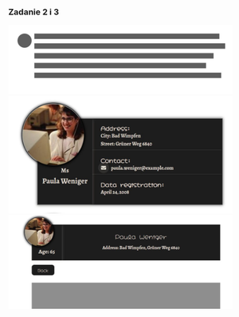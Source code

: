 <h3>Zadanie 2 i 3</h3>
<img src="demo/demo1.jpg" alt="User" width="450px">
<img src="demo/demo2.jpg" alt="User" width="450px">
<img src="demo/demo3.jpg" alt="User" width="450px">
